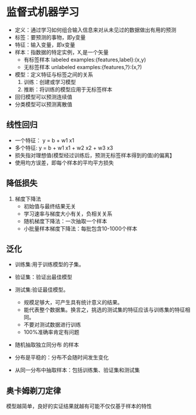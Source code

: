 # 监督式机器学习

- 定义：通过学习如何组合输入信息来对从未见过的数据做出有用的预测
- 标签：要预测的事物，即y变量
- 特征：输入变量，即x变量
- 样本：指数据的特定实例，X,是一个矢量
    * 有标签样本 labeled examples:{features,label}:(x,y)
    * 无标签样本 unlabeled examples:{features,?}:(x,?)
- 模型：定义特征与标签之间的关系
    1. 训练：创建或学习模型
    2. 推断：将训练的模型应用于无标签样本
- 回归模型可以预测连续值
- 分类模型可以预测离散值

## 线性回归

- 一个特征： y = b + w1 x1
- 多个特征:  y = b + w1 x1 + w2 x2 + w3 x3
- 损失指对理想值(模型经过训练后，预测无标签样本得到的值)的偏离】
- 使用均方误差，即每个样本的平均平方损失

## 降低损失

1. 梯度下降法
    - 初始值与最终结果无关
    - 学习速率与梯度大小有关，负相关关系
    - 随机梯度下降法：一次抽取一个样本
    - 小批量样本梯度下降法：每批包含10-1000个样本
## 泛化

- 训练集:用于训练模型的子集。
- 验证集：验证出最佳模型
- 测试集:验证最佳模型。
    - 规模足够大，可产生具有统计意义的结果。
    - 能代表整个数据集。换言之，挑选的测试集的特征应该与训练集的特征相同。
    - 不要对测试数据进行训练
    - 100%准确率肯定有问题

- 随机抽取独立同分布 的样本
- 分布是平稳的：分布不会随时间发生变化
- 从同一分布中抽取样本：包括训练集、验证集和测试集

## 奥卡姆剃刀定律

模型越简单，良好的实证结果就越有可能不仅仅基于样本的特性
